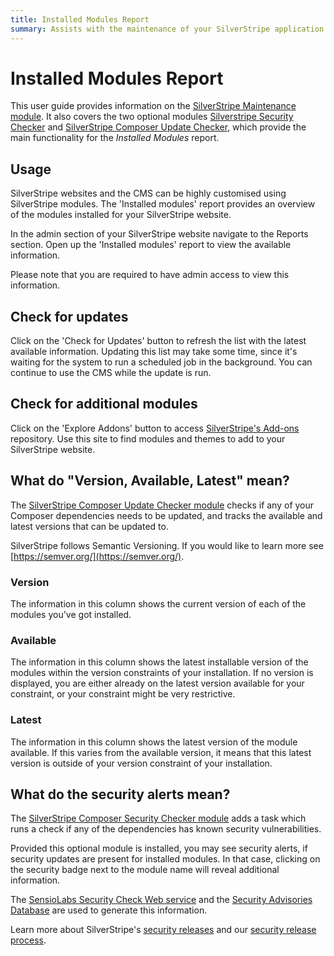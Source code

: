 ```yaml
---
title: Installed Modules Report
summary: Assists with the maintenance of your SilverStripe application
---
```


# Installed Modules Report

This user guide provides information on the 
[SilverStripe Maintenance module](https://github.com/bringyourownideas/silverstripe-maintenance). It also covers the two 
optional modules [Silverstripe Security Checker](https://github.com/bringyourownideas/silverstripe-composer-security-checker)
and [SilverStripe Composer Update Checker](https://github.com/bringyourownideas/silverstripe-composer-update-checker), 
which provide the main functionality for the _Installed Modules_ report.

## Usage 

SilverStripe websites and the CMS can be highly customised using SilverStripe modules. The 'Installed modules' report 
provides an overview of the modules installed for your SilverStripe website. 

In the admin section of your SilverStripe website navigate to the Reports section. Open up the 'Installed modules' 
report to view the available information.

Please note that you are required to have admin access to view this information.

## Check for updates

Click on the 'Check for Updates' button to refresh the list with the latest available information. Updating this list 
may take some time, since it's waiting for the system to run a scheduled job in the background. You can continue to use 
the CMS while the update is run.

## Check for additional modules

Click on the 'Explore Addons' button to access [SilverStripe's Add-ons](https://www.silverstripe.org/software/addons/) repository. Use this site to find modules and
themes to add to your SilverStripe website.

## What do "Version, Available, Latest" mean?

The [SilverStripe Composer Update Checker module](https://github.com/bringyourownideas/silverstripe-composer-update-checker)
checks if any of your Composer dependencies needs to be updated, and tracks the available and latest versions that can 
be updated to.

SilverStripe follows Semantic Versioning. If you would like to learn more see [https://semver.org/](https://semver.org/).

### Version

The information in this column shows the current version of each of the modules you've got installed.

### Available

The information in this column shows the latest installable version of the modules within the version constraints of your 
installation. If no version is displayed, you are either already on the latest version available for your constraint, 
or your constraint might be very restrictive.

### Latest

The information in this column shows the latest version of the module available. If this varies from the available 
version, it means that this latest version is outside of your version constraint of your installation.

## What do the security alerts mean?

The [SilverStripe Composer Security Checker module](https://addons.silverstripe.org/add-ons/bringyourownideas/silverstripe-composer-security-checker) 
adds a task which runs a check if any of the dependencies has known security vulnerabilities.

Provided this optional module is installed, you may see security alerts, if security updates are present for installed 
modules. In that case, clicking on the security badge next to the module name will reveal additional information. 

The [SensioLabs Security Check Web service](http://security.sensiolabs.org/) and the 
[Security Advisories Database](https://github.com/FriendsOfPHP/security-advisories) are used to generate this information.

Learn more about SilverStripe's [security releases](https://www.silverstripe.org/download/security-releases/) and our 
[security release process](https://docs.silverstripe.org/en/4/contributing/release_process/#security-releases).
